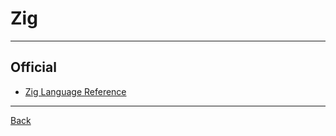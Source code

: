 # Zig

---

## Official

- [Zig Language Reference](https://ziglang.org/documentation/0.13.0/)

---

[Back](./readme.md)
